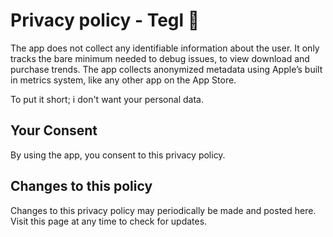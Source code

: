 # Privacy policy - Tegl 🧱

The app does not collect any identifiable information about the user. It only tracks the bare minimum needed to debug issues, to view download and purchase trends. The app collects anonymized metadata using Apple’s built in metrics system, like any other app on the App Store.

To put it short; i don't want your personal data.

## Your Consent
By using the app, you consent to this privacy policy.

## Changes to this policy
Changes to this privacy policy may periodically be made and posted here. Visit this page at any time to check for updates.
